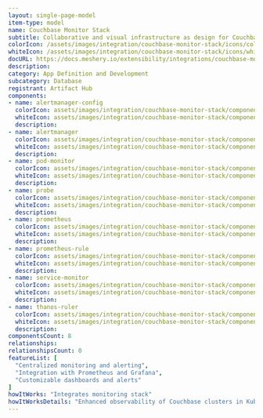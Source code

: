```yaml
---
layout: single-page-model
item-type: model
name: Couchbase Monitor Stack
subtitle: Collaborative and visual infrastructure as design for Couchbase Monitor Stack
colorIcon: /assets/images/integration/couchbase-monitor-stack/icons/color/couchbase-monitor-stack-color.svg
whiteIcon: /assets/images/integration/couchbase-monitor-stack/icons/white/couchbase-monitor-stack-white.svg
docURL: https://docs.meshery.io/extensibility/integrations/couchbase-monitor-stack
description: 
category: App Definition and Development
subcategory: Database
registrant: Artifact Hub
components: 
- name: alertmanager-config
  colorIcon: assets/images/integration/couchbase-monitor-stack/components/alertmanager-config/icons/color/alertmanager-config-color.svg
  whiteIcon: assets/images/integration/couchbase-monitor-stack/components/alertmanager-config/icons/white/alertmanager-config-white.svg
  description: 
- name: alertmanager
  colorIcon: assets/images/integration/couchbase-monitor-stack/components/alertmanager/icons/color/alertmanager-color.svg
  whiteIcon: assets/images/integration/couchbase-monitor-stack/components/alertmanager/icons/white/alertmanager-white.svg
  description: 
- name: pod-monitor
  colorIcon: assets/images/integration/couchbase-monitor-stack/components/pod-monitor/icons/color/pod-monitor-color.svg
  whiteIcon: assets/images/integration/couchbase-monitor-stack/components/pod-monitor/icons/white/pod-monitor-white.svg
  description: 
- name: probe
  colorIcon: assets/images/integration/couchbase-monitor-stack/components/probe/icons/color/probe-color.svg
  whiteIcon: assets/images/integration/couchbase-monitor-stack/components/probe/icons/white/probe-white.svg
  description: 
- name: prometheus
  colorIcon: assets/images/integration/couchbase-monitor-stack/components/prometheus/icons/color/prometheus-color.svg
  whiteIcon: assets/images/integration/couchbase-monitor-stack/components/prometheus/icons/white/prometheus-white.svg
  description: 
- name: prometheus-rule
  colorIcon: assets/images/integration/couchbase-monitor-stack/components/prometheus-rule/icons/color/prometheus-rule-color.svg
  whiteIcon: assets/images/integration/couchbase-monitor-stack/components/prometheus-rule/icons/white/prometheus-rule-white.svg
  description: 
- name: service-monitor
  colorIcon: assets/images/integration/couchbase-monitor-stack/components/service-monitor/icons/color/service-monitor-color.svg
  whiteIcon: assets/images/integration/couchbase-monitor-stack/components/service-monitor/icons/white/service-monitor-white.svg
  description: 
- name: thanos-ruler
  colorIcon: assets/images/integration/couchbase-monitor-stack/components/thanos-ruler/icons/color/thanos-ruler-color.svg
  whiteIcon: assets/images/integration/couchbase-monitor-stack/components/thanos-ruler/icons/white/thanos-ruler-white.svg
  description: 
componentsCount: 8
relationships: 
relationshipsCount: 0
featureList: [
  "Centralized monitoring and alerting",
  "Integration with Prometheus and Grafana",
  "Customizable dashboards and alerts"
]
howItWorks: "Integrates monitoring stack"
howItWorksDetails: "Enhanced observability of Couchbase clusters in Kubernetes"
---
```

